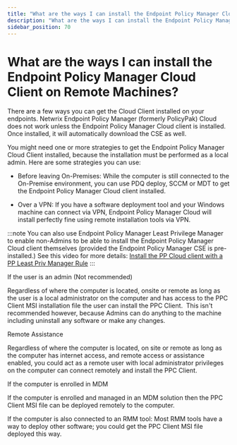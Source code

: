 ```yaml
---
title: "What are the ways I can install the Endpoint Policy Manager Cloud Client on Remote Machines?"
description: "What are the ways I can install the Endpoint Policy Manager Cloud Client on Remote Machines?"
sidebar_position: 70
---
```


# What are the ways I can install the Endpoint Policy Manager Cloud Client on Remote Machines?

There are a few ways you can get the Cloud Client installed on your endpoints. Netwrix Endpoint
Policy Manager (formerly PolicyPak) Cloud does not work unless the Endpoint Policy Manager Cloud
client is installed. Once installed, it will automatically download the CSE as well.

You might need one or more strategies to get the Endpoint Policy Manager Cloud Client installed,
because the installation must be performed as a local admin. Here are some strategies you can use:

- Before leaving On-Premises: While the computer is still connected to the On-Premise environment,
  you can use PDQ deploy, SCCM or MDT to get the Endpoint Policy Manager Cloud client installed.

- Over a VPN: If you have a software deployment tool and your Windows machine can connect via VPN,
  Endpoint Policy Manager Cloud will install perfectly fine using remote installation tools via VPN.

:::note
You can also use Endpoint Policy Manager Least Privilege Manager to enable non-Admins to
be able to install the Endpoint Policy Manager Cloud client themselves (provided the Endpoint Policy
Manager CSE is pre-installed.) See this video for more details:
[Install the PP Cloud client with a PP Least Priv Manager Rule](/docs/endpointpolicymanager/gettingstarted/cloud/videos/tipsandtricks/leastprivilegemanagerrule.md)
:::


If the user is an admin (Not recommended)

Regardless of where the computer is located, onsite or remote as long as the user is a local
administrator on the computer and has access to the PPC Client MSI installation file the user can
install the PPC Client.  This isn't recommended however, because Admins can do anything to the
machine including uninstall any software or make any changes.

Remote Assistance

Regardless of where the computer is located, on site or remote as long as the computer has internet
access, and remote access or assistance enabled, you could act as a remote user with local
administrator privileges on the computer can connect remotely and install the PPC Client.

If the computer is enrolled in MDM

If the computer is enrolled and managed in an MDM solution then the PPC Client MSI file can be
deployed remotely to the computer.

If the computer is also connected to an RMM tool: Most RMM tools have a way to deploy other
software; you could get the PPC Client MSI file deployed this way.
